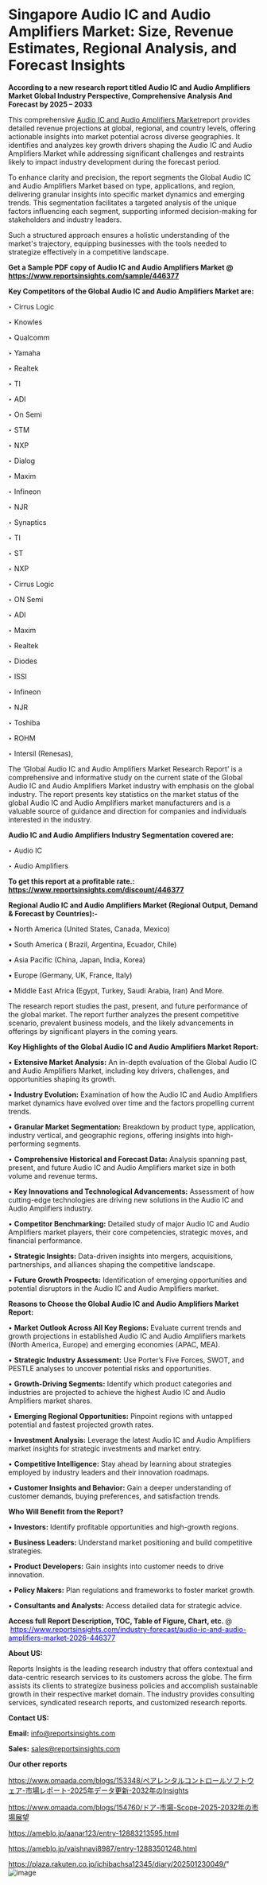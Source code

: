 # Singapore Audio IC and Audio Amplifiers Market: Size, Revenue Estimates, Regional Analysis, and Forecast Insights

<strong>According to a new research report titled Audio IC and Audio Amplifiers Market Global Industry Perspective, Comprehensive Analysis And Forecast by 2025 – 2033</strong>

This comprehensive <a href=https://www.reportsinsights.com/sample/446377>Audio IC and Audio Amplifiers Market</a>report provides detailed revenue projections at global, regional, and country levels, offering actionable insights into market potential across diverse geographies. It identifies and analyzes key growth drivers shaping the Audio IC and Audio Amplifiers Market while addressing significant challenges and restraints likely to impact industry development during the forecast period.

To enhance clarity and precision, the report segments the Global Audio IC and Audio Amplifiers Market based on type, applications, and region, delivering granular insights into specific market dynamics and emerging trends. This segmentation facilitates a targeted analysis of the unique factors influencing each segment, supporting informed decision-making for stakeholders and industry leaders.

Such a structured approach ensures a holistic understanding of the market's trajectory, equipping businesses with the tools needed to strategize effectively in a competitive landscape.

<strong>Get a Sample PDF copy of Audio IC and Audio Amplifiers Market </strong><strong>@<a href=https://www.reportsinsights.com/sample/446377 style=color:#0000ff;> https://www.reportsinsights.com/sample/446377</a></strong></font>

<strong>Key Competitors of the Global Audio IC and Audio Amplifiers Market are:</strong>

‣ Cirrus Logic

‣ Knowles

‣ Qualcomm

‣ Yamaha

‣ Realtek

‣ TI

‣ ADI

‣ On Semi

‣ STM

‣ NXP

‣ Dialog

‣ Maxim

‣ Infineon

‣ NJR

‣ Synaptics

‣ TI

‣ ST

‣ NXP

‣ Cirrus Logic

‣ ON Semi

‣ ADI

‣ Maxim

‣ Realtek

‣ Diodes

‣ ISSI

‣ Infineon

‣ NJR

‣ Toshiba

‣ ROHM

‣ Intersil (Renesas),

The ‘Global Audio IC and Audio Amplifiers Market Research Report’ is a comprehensive and informative study on the current state of the Global Audio IC and Audio Amplifiers Market industry with emphasis on the global industry. The report presents key statistics on the market status of the global Audio IC and Audio Amplifiers market manufacturers and is a valuable source of guidance and direction for companies and individuals interested in the industry.

<strong>Audio IC and Audio Amplifiers Industry Segmentation covered are:</strong>

‣ Audio IC

‣ Audio Amplifiers

<strong>To get this report at a profitable rate.: <a href=https://www.reportsinsights.com/discount/446377 style=color:#0000ff;>https://www.reportsinsights.com/discount/446377</a></strong></font>

<strong>Regional Audio IC and Audio Amplifiers Market (Regional Output, Demand &amp; Forecast by Countries):-</strong>

• North America (United States, Canada, Mexico)

• South America ( Brazil, Argentina, Ecuador, Chile)

• Asia Pacific (China, Japan, India, Korea)

• Europe (Germany, UK, France, Italy)

• Middle East Africa (Egypt, Turkey, Saudi Arabia, Iran) And More.

The research report studies the past, present, and future performance of the global market. The report further analyzes the present competitive scenario, prevalent business models, and the likely advancements in offerings by significant players in the coming years.

<strong>Key Highlights of the Global Audio IC and Audio Amplifiers Market Report:</strong>

• <strong>Extensive Market Analysis:</strong> An in-depth evaluation of the Global Audio IC and Audio Amplifiers Market, including key drivers, challenges, and opportunities shaping its growth.

• <strong>Industry Evolution:</strong> Examination of how the Audio IC and Audio Amplifiers market dynamics have evolved over time and the factors propelling current trends.

• <strong>Granular Market Segmentation:</strong> Breakdown by product type, application, industry vertical, and geographic regions, offering insights into high-performing segments.

• <strong>Comprehensive Historical and Forecast Data:</strong> Analysis spanning past, present, and future Audio IC and Audio Amplifiers market size in both volume and revenue terms.

• <strong>Key Innovations and Technological Advancements:</strong> Assessment of how cutting-edge technologies are driving new solutions in the Audio IC and Audio Amplifiers industry.

• <strong>Competitor Benchmarking:</strong> Detailed study of major Audio IC and Audio Amplifiers market players, their core competencies, strategic moves, and financial performance.

• <strong>Strategic Insights:</strong> Data-driven insights into mergers, acquisitions, partnerships, and alliances shaping the competitive landscape.

• <strong>Future Growth Prospects:</strong> Identification of emerging opportunities and potential disruptors in the Audio IC and Audio Amplifiers market.

<strong>Reasons to Choose the Global Audio IC and Audio Amplifiers Market Report:</strong>

• <strong>Market Outlook Across All Key Regions:</strong> Evaluate current trends and growth projections in established Audio IC and Audio Amplifiers markets (North America, Europe) and emerging economies (APAC, MEA).

• <strong>Strategic Industry Assessment:</strong> Use Porter’s Five Forces, SWOT, and PESTLE analyses to uncover potential risks and opportunities.

• <strong>Growth-Driving Segments:</strong> Identify which product categories and industries are projected to achieve the highest Audio IC and Audio Amplifiers market shares.

• <strong>Emerging Regional Opportunities:</strong> Pinpoint regions with untapped potential and fastest projected growth rates.

• <strong>Investment Analysis:</strong> Leverage the latest Audio IC and Audio Amplifiers market insights for strategic investments and market entry.

• <strong>Competitive Intelligence:</strong> Stay ahead by learning about strategies employed by industry leaders and their innovation roadmaps.

• <strong>Customer Insights and Behavior:</strong> Gain a deeper understanding of customer demands, buying preferences, and satisfaction trends.

<strong>Who Will Benefit from the Report?</strong>

• <strong>Investors:</strong> Identify profitable opportunities and high-growth regions.

• <strong>Business Leaders:</strong> Understand market positioning and build competitive strategies.

• <strong>Product Developers:</strong> Gain insights into customer needs to drive innovation.

• <strong>Policy Makers:</strong> Plan regulations and frameworks to foster market growth.

• <strong>Consultants and Analysts:</strong> Access detailed data for strategic advice.
</ul>
<strong>Access full Report Description, TOC, Table of Figure, Chart, etc. </strong>@  <a href=https://www.reportsinsights.com/industry-forecast/audio-ic-and-audio-amplifiers-market-2026-446377 style=color:#0000ff;>https://www.reportsinsights.com/industry-forecast/audio-ic-and-audio-amplifiers-market-2026-446377</a></font>

<strong><strong>About US</strong>:</strong>

Reports Insights is the leading research industry that offers contextual and data-centric research services to its customers across the globe. The firm assists its clients to strategize business policies and accomplish sustainable growth in their respective market domain. The industry provides consulting services, syndicated research reports, and customized research reports.

<strong>Contact US:</strong>

<p class=""""><b>Email:</b> <a href=mailto:info@reportsinsights.com>info@reportsinsights.com</a></p>
<p class=""""><b>Sales:</b> <a href=mailto:sales@reportsinsights.com>sales@reportsinsights.com</a></p>

<strong>Our other reports</strong>

<a href=https://www.omaada.com/blogs/153348/ペアレンタルコントロールソフトウェア-市場レポート-2025年データ更新-2032年のInsights>https://www.omaada.com/blogs/153348/ペアレンタルコントロールソフトウェア-市場レポート-2025年データ更新-2032年のInsights</a>

<a href=https://www.omaada.com/blogs/154760/ドア-市場-Scope-2025-2032年の市場展望>https://www.omaada.com/blogs/154760/ドア-市場-Scope-2025-2032年の市場展望</a>

<a href=https://ameblo.jp/aanar123/entry-12883213595.html>https://ameblo.jp/aanar123/entry-12883213595.html</a>

<a href=https://ameblo.jp/vaishnavi8987/entry-12883501248.html>https://ameblo.jp/vaishnavi8987/entry-12883501248.html</a>

<a href=https://plaza.rakuten.co.jp/ichibachsa12345/diary/202501230049/>https://plaza.rakuten.co.jp/ichibachsa12345/diary/202501230049/</a>"
![image](https://github.com/user-attachments/assets/60c72608-5c85-4da9-a025-4fe97b25fc4b)
